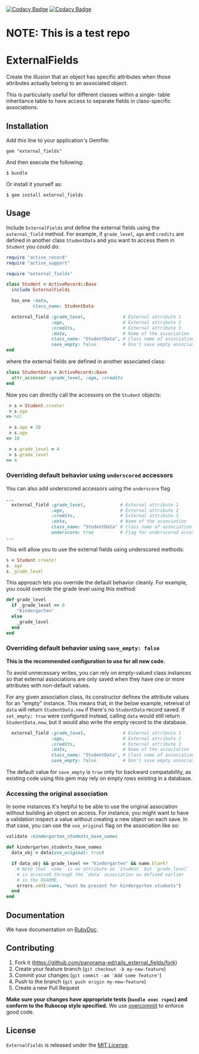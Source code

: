 [![Codacy Badge](https://app.codacy.com/project/badge/Grade/e42289cb87e44d8eb25d4255e395d9e1)](https://www.codacy.com/gh/AnthonyTestOrg/rails_external_fields/dashboard?utm_source=github.com&amp;utm_medium=referral&amp;utm_content=AnthonyTestOrg/rails_external_fields&amp;utm_campaign=Badge_Grade)
[![Codacy Badge](https://app.codacy.com/project/badge/Coverage/e42289cb87e44d8eb25d4255e395d9e1)](https://www.codacy.com/gh/AnthonyTestOrg/rails_external_fields/dashboard?utm_source=github.com&utm_medium=referral&utm_content=AnthonyTestOrg/rails_external_fields&utm_campaign=Badge_Coverage)

# NOTE: This is a test repo

# ExternalFields
Create the illusion that an object has specific attributes when those attributes
actually belong to an associated object.

This is particularly useful for different classes within a single-
table inheritance table to have access to separate fields in class-specific
associations.

## Installation
Add this line to your application's Gemfile:

```
gem "external_fields"
```

And then execute the following:

```
$ bundle
```

Or install it yourself as:

```
$ gem install external_fields
```

## Usage
Include `ExternalFields` and define the external fields using the `external_field` method. For example, if `grade_level`, `age` and `credits` are defined in another class `StudentData` and you want to access them in `Student` you could do:

```ruby
require "active_record"
require "active_support"

require "external_fields"

class Student < ActiveRecord::Base
  include ExternalFields

  has_one :data,
          class_name: StudentData

  external_field :grade_level,              # External attribute 1
                 :age,                      # External attribute 2
                 :credits,                  # External attribute 3
                 :data,                     # Name of the association
                 class_name: "StudentData", # Class name of association
                 save_empty: false          # Don't save empty associations
end
```

where the external fields are defined in another associated class:

```ruby
class StudentData < ActiveRecord::Base
  attr_accessor :grade_level, :age, :credits
end
```

Now you can directly call the accessors on the `Student` objects:

```ruby
 > s = Student.create!
 > s.age
=> nil

 > s.age = 10
 > s.age
=> 10

 > s.grade_level = 4
 > s.grade_level
=> 4
```

### Overriding default behavior using `underscored` accessors
You can also add underscored accessors using the `underscore` flag

```ruby
...
  external_field :grade_level,             # External attribute 1
                 :age,                     # External attribute 2
                 :credits,                 # External attribute 3
                 :data,                    # Name of the association
                 class_name: "StudentData" # Class name of association
                 underscore: true          # Flag for underscored accessors
...
```

This will allow you to use the external fields using underscored methods:
```ruby
s = Student.create!
s._age
s._grade_level
```

This approach lets you override the default behavior cleanly. For example,
you could override the grade level using this method:

```ruby
def grade_level
  if _grade_level == 0
    "Kindergarten"
  else
    _grade_level
  end
end
```

### Overriding default behavior using `save_empty: false`
**This is the recommended configuration to use for all new code.**

To avoid unnecessary writes, you can rely on empty-valued class instances so
that external associations are only saved when they have one or more attributes
with non-default values.

For any given association class, its constructor defines the attribute values
for an "empty" instance. This means that, in the below example, retreival of
`data` will return `StudentData.new` if there's no `StudentData` record saved.
If `set_empty: true` were configured instead, calling `data` would still return
`StudentData.new`, but it would also write the empty record to the database.

```ruby
  external_field :grade_level,              # External attribute 1
                 :age,                      # External attribute 2
                 :credits,                  # External attribute 3
                 :data,                     # Name of the association
                 class_name: "StudentData", # Class name of association
                 save_empty: false          # Don't save empty associations
```

The default value for `save_empty` is `true` only for backward compatability, 
as existing code using this gem may rely on empty rows existing in a database.

### Accessing the original association

In some instances it's helpful to be able to use the original association
without building an object on access. For instance, you might want to have a
validation inspect a value without creating a new object on each save. In that
case, you can use the `use_original` flag on the association like so:

```ruby
validate :kindergarten_students_have_names

def kindergarten_students_have_names
  data_obj = data(use_original: true)

  if data_obj && grade_level == "Kindergarten" && name.blank?
    # Note that `name` is an attribute on `Student` but `grade_level`
    # is accessed through the `data` association as defined earlier
    # in the README.
    errors.add(:name, "must be present for kindergarten students")
  end
end
```

## Documentation

We have documentation on [RubyDoc](http://www.rubydoc.info/github/panorama-ed/rails_external_fields/main).

## Contributing

1. Fork it (https://github.com/panorama-ed/rails_external_fields/fork)
2. Create your feature branch (`git checkout -b my-new-feature`)
3. Commit your changes (`git commit -am 'Add some feature'`)
4. Push to the branch (`git push origin my-new-feature`)
5. Create a new Pull Request

**Make sure your changes have appropriate tests (`bundle exec rspec`)
and conform to the Rubocop style specified.** We use
[overcommit](https://github.com/causes/overcommit) to enforce good code.

## License

`ExternalFields` is released under the
[MIT License](https://github.com/panorama-ed/rails_external_fields/blob/main/LICENSE).
